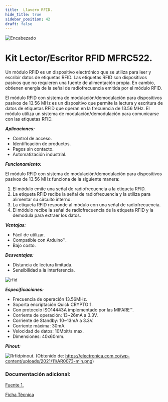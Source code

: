 ```yaml
---
title:  Llavero RFID.
hide_title: true
sidebar_position: 42
draft: false
---
```

![Encabezado](https://firebasestorage.googleapis.com/v0/b/modulo-b3e1a.appspot.com/o/General%2Fimagenes%2Flogo%20sena%202.png?alt=media&token=f8400ade-f50e-4175-8ff1-d69a8bc9a180&_gl=1*1b8f15f*_ga*MTE3MTQwMjUxOS4xNjk2MjYzMDI3*_ga_CW55HF8NVT*MTY5NjI3NDM1NS4yLjEuMTY5NjI3NTE4My4zMS4wLjA.)


# **Kit Lector/Escritor RFID MFRC522.**

Un módulo RFID es un dispositivo electrónico que se utiliza para leer y escribir datos de etiquetas RFID. Las etiquetas RFID son dispositivos pasivos que no requieren una fuente de alimentación propia. En cambio, obtienen energía de la señal de radiofrecuencia emitida por el módulo RFID.

El módulo RFID con sistema de modulación/demodulación para dispositivos pasivos de 13.56 MHz es un dispositivo que permite la lectura y escritura de datos de etiquetas RFID que operan en la frecuencia de 13.56 MHz. El módulo utiliza un sistema de modulación/demodulación para comunicarse con las etiquetas RFID.

***Aplicaciones:***

- Control de acceso.
- Identificación de productos.
- Pagos sin contacto.
- Automatización industrial.

***Funcionamiento:***

El módulo RFID con sistema de modulación/demodulación para dispositivos pasivos de 13.56 MHz funciona de la siguiente manera:

1. El módulo emite una señal de radiofrecuencia a la etiqueta RFID.
2. La etiqueta RFID recibe la señal de radiofrecuencia y la utiliza para alimentar su circuito interno.
3. La etiqueta RFID responde al módulo con una señal de radiofrecuencia.
4. El módulo recibe la señal de radiofrecuencia de la etiqueta RFID y la demodula para extraer los datos.

***Ventajas:***

- Fácil de utilizar.
- Compatible con Arduino™.
- Bajo costo.

***Desventajas:***

- Distancia de lectura limitada.
- Sensibilidad a la interferencia.


![rfid](https://firebasestorage.googleapis.com/v0/b/modulo-b3e1a.appspot.com/o/General%2Fimagenes%2FRepositorio%2Fdarlington.jpg?alt=media&token=031dcfd6-e9a6-4fd0-b350-2aef068e1344)

***Especificaciones:***

- Frecuencia de operación 13.56MHz.
- Soporta encriptación Quick CRYPTO 1.
- Con protocolo ISO14443A implementado por las MIFARE™.
- Corriente de operación: 13~26mA a 3.3V.
- Corriente de Standby: 10~13mA a 3.3V.
- Corriente máxima: 30mA.
- Velocidad de datos: 10Mbit/s max.
- Dimensiones: 40x60mm.

***Pinout:***

![Rrfidpinout](https://firebasestorage.googleapis.com/v0/b/modulo-b3e1a.appspot.com/o/General%2Fimagenes%2FRepositorio%2Fdarlington-Pinout.jpg?alt=media&token=ce6cc9d7-39e2-4897-bd28-5cdd7115af47).
(Obtenido de: https://electronica.com.co/wp-content/uploads/2021/11/AR0073-min.png)

### Documentación adicional:

[Fuente 1.](https://www.easybom.com/blog/a/rc522-rfid-module-arduino-module-pin-configurations-tutorial)

[Ficha Técnica](https://firebasestorage.googleapis.com/v0/b/modulo-b3e1a.appspot.com/o/General%2Fimagenes%2FRepositorio%2Fdarlingtondatasheet.pdf?alt=media&token=96c38c7b-ab2e-4d92-92e3-9954087c0d79)
